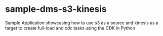 # sample-dms-s3-kinesis
Sample Application showcasing how to use s3 as a source and kinesis as a target to create full-load and cdc tasks using the CDK in Python

